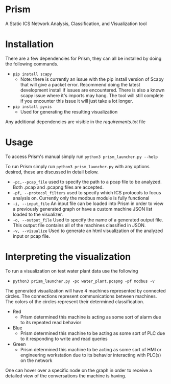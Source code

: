 # Prism
A Static ICS Network Analysis, Classification, and Visualization tool

# Installation
There are a few dependencies for Prism, they can all be installed by doing the 
following commands.
* `pip install scapy`
    * Note: there is currently an issue with the pip install version of Scapy that will give a packet error. Recommend doing the latest development install if issues are encountered. There is also a known scapy issue where it's imports may hang. The tool will still complete if you encounter this issue it will just take a lot longer.
* `pip install pyvis` 
    * Used for generating the resulting visualization

Any additional dependencies are visible in the *requirements.txt* file

# Usage
 To access Prism's manual simply run `python3 prism_launcher.py --help`

 To run Prism simply run `python3 prism_launcher.py` with any options desired, these are discussed in detail below.

 * `-pc,--pcap_file` used to specify the path to a pcap file to be analyzed. Both .pcap and .pcapng files are accepted.
 * `-pf, --protocol_filters` used to specify which ICS protocols to focus analysis on. Currently only the modbus module is fully functional
 * `-i, --input_file` An input file can be loaded into Prism in order to view a previously generated graph or have a custom machine JSON list loaded to the visualizer.
 * `-o, --output_file` Used to specify the name of a generated output file. This output file contains all of the machines classified in JSON.
 * `-v, --visualize` Used to generate an html visualization of the analyzed input or pcap file. 

 # Interpreting the visualization
 To run a visualization on test water plant data use the following
 
 * `python3 prism_launcher.py -pc water_plant.pcapng -pf modbus -v` 

 The generated visualization will have 4 machines represented by connected circles. The connections represent communications between machines. The colors of the circles represent their determined classification. 

 * Red 
    * Prism determined this machine is acting as some sort of alarm due to its repeated read behavior
* Blue
    * Prism determined this machine to be acting as some sort of PLC due to it responding to write and read queries
* Green
    * Prism determined this machine to be acting as some sort of HMI or engineering workstation due to its behavior interacting with PLC(s) on the network

One can hover over a specific node on the graph in order to receive a detailed view of the conversations the machine is having.